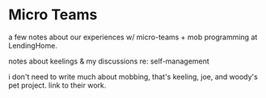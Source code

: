 # Micro Teams

a few notes about our experiences w/ micro-teams + mob programming at LendingHome.

notes about keelings & my discussions re: self-management

i don't need to write much about mobbing, that's keeling, joe, and woody's pet project. link to their work.

<!--stackedit_data:
eyJoaXN0b3J5IjpbLTgzNzA0NTQ3NSwtMTA1MDk2MTM5NiwxOT
c5NzE3MzY0XX0=
-->